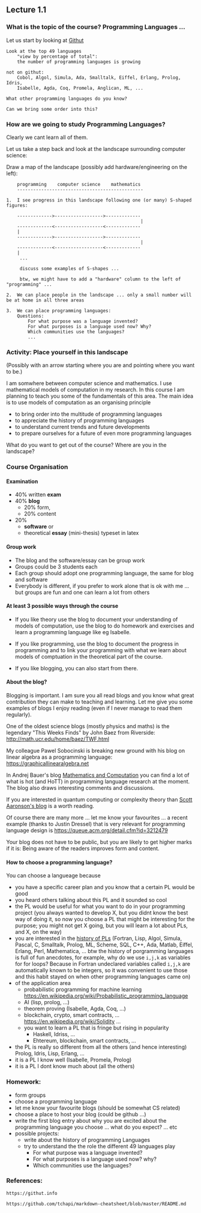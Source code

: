 ## Lecture 1.1

### What is the topic of the course? Programming Languages ...

Let us start by looking at [Githut](https://githut.info)


	Look at the top 49 languages
		"view by percentage of total":  
		the number of programming languages is growing

	not on githut: 
		Cobol, Algol, Simula, Ada, Smalltalk, Eiffel, Erlang, Prolog, Idris, 
		Isabelle, Agda, Coq, Promela, Anglican, ML, ...

	What other programming languages do you know?
			
	Can we bring some order into this?
	
### How are we going to study Programming Languages?

Clearly we cant learn all of them.

Let us take a step back and look at the landscape surrounding computer science:

Draw a map of the landscape (possibly add hardware/engineering on the left):

		programming    computer science    mathematics
		-----------------------------------------------

	1.  I see progress in this landscape following one (or many) S-shaped figures:

		------------->------------------>-------------
													  |
		-------------<------------------<-------------
		|
		------------->------------------>-------------
													  |
		-------------<------------------<-------------
		| 
		 ...

		 discuss some examples of S-shapes ...

		 btw, we might have to add a "hardware" column to the left of "programming" ...

	2.  We can place people in the landscape ... only a small number will be at home in all three areas
		
	3.  We can place programming languages:
		Questions: 
			For what purpose was a language invented?
			For what purposes is a language used now? Why?
			Which communities use the languages?
			...

### Activity: Place yourself in this landscape

(Possibly with an arrow starting where you are and pointing where you want to be.)

I am somwhere between computer science and mathematics. I use mathematical models of computation in my research. In this course I am planning to teach you some of the fundamentals of this area. The main idea is to use models of computation as an organising principle  

 - to bring order into the multitude of programming languages
 - to appreciate the history of programming languages
 - to understand current trends and future developments
 - to prepare ourselves for a future of even more programming languages
 
What do you want to get out of the course? Where are you in the landscape?


### Course Organisation

#### Examination
* 40% written **exam** 
* 40% **blog** 
  * 20% form, 
  * 20% content
* 20% 
  * **software** or 
  * theoretical **essay** (mini-thesis) typeset in latex
  
#### Group work
- The blog and the software/essay can be group work
- Groups could be 3 students each
- Each group should adopt one programming language, the same for blog and software
- Everybody is different, if you prefer to work alone that is ok with me ... but groups are fun and one can learn a lot from others
  
#### At least 3 possible ways through the course	
- If you like theory use the blog to document your understanding of models of computation, use the blog to do homework and exercises and learn a programming language like eg Isabelle.

- If you like programming, use the blog to document the progress in programming and to link your programming with what we learn about models of comptuation in the theoretical part of the course.

- If you like blogging, you can also start from there.

#### About the blog? 

Blogging is important. I am sure you all read blogs and you know what great contribution they can make to teaching and learning. Let me give you some examples of blogs I enjoy reading (even if I never manage to read them regularly). 

One of the oldest science blogs (mostly physics and maths) is the legendary "This Weeks Finds" by John Baez from Riverside:
			http://math.ucr.edu/home/baez/TWF.html
			
My colleague Pawel Sobocinski is breaking new ground with his blog on linear algebra as a programming language: 
			https://graphicallinearalgebra.net
			
In Andrej Bauer's blog [Mathematics and Computation](http://math.andrej.com/) you can find a lot of what is hot (and HoTT) in programming language research at the moment. The blog also draws interesting comments and discussions.

If you are interested in quantum computing or complexity theory than [Scott Aaronson's blog]( https://www.scottaaronson.com/blog/) is a worth reading.

Of course there are many more ... let me know your favourites ... a recent example (thanks to Justin Dressel) that is very relevant for programming language design is 
			https://queue.acm.org/detail.cfm?id=3212479
			
Your blog does not have to be public, but you are likely to get higher marks if it is: Being aware of the readers improves form and content.
	
#### How to choose a programming language?

You can choose a langueage because
- you have a specific career plan and you know that a certain PL would be good
- you heard others talking about this PL and it sounded so cool
- the PL would be useful for what you want to do in your programming project (you always wanted to develop X, but you didnt know the best way of doing it, so now you choose a PL that might be interesting for the purpose; you might not get X going, but you will learn a lot about PLs, and X, on the way)
- you are interested in the [history of PLs](https://en.wikipedia.org/wiki/History_of_programming_languages) (Fortran, Lisp, Algol, Simula, Pascal, C, Smalltalk, Prolog, ML, Scheme, SQL, C++, Ada, Matlab, Eiffel, Erlang, Perl, Mathematica, ... btw the history of porgramming languages is full of fun anecdotes, for example, why do we use `i,j,k` as variables for for loops? Because in Fortran undeclared variables called `i,j,k` are automatically known to be integers, so it was convenient to use those and this habit stayed on when other programming languages came on)
- of the application area 
  - probabilistic programming for machine learning 
				https://en.wikipedia.org/wiki/Probabilistic_programming_language
   - AI (lisp, prolog, ...)
   - theorem proving (Isabelle, Agda, Coq, ...)
   - blockchain, crypto, smart contracts, ...
				https://en.wikipedia.org/wiki/Solidity
			...
  - you want to learn a PL that is fringe but rising in popularity
     - Haskell, Idriss, ...
     - Ehtereum, blockchain, smart contracts, ...
-  the PL is really so different from all the others (and hence interesting)
			Prolog, Idris, Lisp, Erlang, ...
-  it is a PL I know well (Isabelle, Promela, Prolog)
-  it is a PL I dont know much about (all the others)

### Homework:
- form groups
- choose a programming language
- let me know your favourite blogs (should be somewhat CS related)
- choose a place to host your blog (could be github ...)
- write the first blog entry about why you are excited about the programming language you choose ... what do you expect? ... etc
- possible projects:
  - write about the history of programming Languages
  - try to understand the the role the different 49 languages play
    - For what purpose was a language invented?
    - For what purposes is a language used now? why?
    - Which communities use the languages?

### References:

	https://githut.info
        
	https://github.com/tchapi/markdown-cheatsheet/blob/master/README.md
